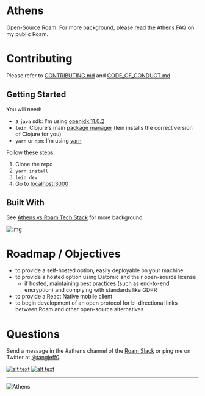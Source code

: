 # Athens

Open-Source [Roam](http://roamresearch.com/). For more background, please read the [Athens FAQ](https://roamresearch.com/#/app/ego/page/OaSVyM_nr) on my public Roam.

# Contributing

Please refer to [CONTRIBUTING.md](https://github.com/tangjeff0/athens/blob/master/CONTRIBUTING.md) and [CODE_OF_CONDUCT.md](https://github.com/tangjeff0/athens/blob/master/CODE_OF_CONDUCT.md).

## Getting Started

You will need:

- a `java` sdk: I'm using [openjdk 11.0.2](https://jdk.java.net/archive/)
- `lein`: Clojure's main [package manager](https://leiningen.org/) (lein installs the correct version of Clojure for you)
- `yarn` or `npm`: I'm using [yarn](https://www.npmjs.com/package/yarn)

Follow these steps:

1. Clone the repo
2. `yarn install`
3. `lein dev`
4. Go to [localhost:3000](http://localhost:3000)

## Built With

See [Athens vs Roam Tech Stack](https://roamresearch.com/#/app/ego/page/V81KJmS5L) for more background.

![img](doc/athens-vs-roam-tech-stack.png)


# Roadmap / Objectives

- to provide a self-hosted option, easily deployable on your machine
- to provide a hosted option using Datomic and their open-source license
  - if hosted, maintaining best practices (such as end-to-end encryption) and complying with standards like GDPR
- to provide a React Native mobile client
- to begin development of an open protocol for bi-directional links between Roam and other open-source alternatives

# Questions

Send a message in the #athens channel of the [Roam Slack](https://roamresearch.slack.com/join/shared_invite/enQtODg3NjIzODEwNDgwLTdhMjczMGYwN2YyNmMzMDcyZjViZDk0MTA2M2UxOGM5NTMxNDVhNDE1YWVkNTFjMGM4OTE3MTQ3MjEzNzE1MTA) or ping me on Twitter at [@tangjeff0](https://twitter.com/tangjeff0).



<!-- display the social media buttons in your README -->
[![alt text][1.1]][1] 
[![alt text][2.1]][2] 

<!-- Twitter Icon then link -->
[1.1]: https://i.imgur.com/S41NYml.png
[1]: https://twitter.com/AthensResearch

<!-- Discord Icon then link -->
[2.1]: https://i.imgur.com/lTIZXqW.png
[2]: https://discord.gg/5D7af48


---

![Athens](doc/athens-1920.jpg)
